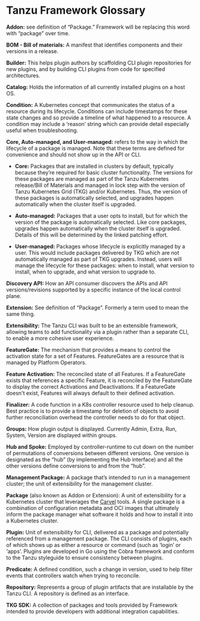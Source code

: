 # Tanzu Framework Glossary

**Addon:** see definition of “Package.” Framework will be replacing this word with “package” over time.

**BOM - Bill of materials:** A manifest that identifies components and their versions in a release.

**Builder:** This helps plugin authors by scaffolding CLI plugin repositories for new plugins, and by building CLI plugins from code for specified architectures.

**Catalog:** Holds the information of all currently installed plugins on a host OS.

**Condition:** A Kubernetes concept that communicates the status of a resource during its lifecycle. Conditions can include timestamps for these state changes and so provide a timeline of what happened to a resource. A condition may include a ‘reason’ string which can provide detail especially useful when troubleshooting.

**Core, Auto-managed, and User-managed:** refers to the way in which the lifecycle of a package is managed. Note that these terms are defined for convenience and should not show up in the API or CLI.

* **Core:** Packages that are installed in clusters by default, typically because they’re required for basic cluster functionality. The versions for these packages are managed as part of the Tanzu Kubernetes release/Bill of Materials and managed in lock step with the version of Tanzu Kubernetes Grid (TKG) and/or Kubernetes. Thus, the version of these packages is automatically selected, and upgrades happen automatically when the cluster itself is upgraded.

* **Auto-managed:** Packages that a user opts to install, but for which the version of the package is automatically selected. Like core packages, upgrades happen automatically when the cluster itself is upgraded. Details of this will be determined by the linked patching effort.

* **User-managed:** Packages whose lifecycle is explicitly managed by a user. This would include packages delivered by TKG which are not automatically managed as part of TKG upgrades. Instead, users will manage the lifecycle for these packages: when to install, what version to install, when to upgrade, and what version to upgrade to.

**Discovery API:** How an API consumer discovers the APIs and API versions/revisions supported by a specific instance of the local control plane.

**Extension:** See definition of “Package”. Formerly a term used to mean the same thing.

**Extensibility:** The Tanzu CLI was built to be an extensible framework, allowing teams to add functionality via a plugin rather than a separate CLI, to enable a more cohesive user experience.

**FeatureGate:** The mechanism that provides a means to control the activation state for a set of Features. FeatureGates are a resource that is managed by Platform Operators.

**Feature Activation:** The reconciled state of all Features. If a FeatureGate exists that references a specific Feature, it is reconciled by the FeatureGate to display the correct Activations and Deactivations. If a FeatureGate doesn't exist, Features will always default to their defined activation.

**Finalizer:** A code function in a K8s controller resource used to help cleanup. Best practice is to provide a timestamp for deletion of objects to avoid further reconciliation overhead the controller needs to do for that object.

**Groups:** How plugin output is displayed. Currently Admin, Extra, Run, System, Version are displayed within groups.

**Hub and Spoke:** Employed by controller-runtime to cut down on the number of permutations of conversions between different versions. One version is designated as the “hub” (by implementing the Hub interface) and all the other versions define conversions to and from the “hub”.

**Management Package:** A package that’s intended to run in a management cluster; the unit of extensibility for the management cluster.

**Package** (also known as Addon or Extension): A unit of extensibility for a Kubernetes cluster that leverages the [Carvel](https://carvel.dev/) tools.  A single package is a combination of configuration metadata and OCI images that ultimately inform the package manager what software it holds and how to install it into a Kubernetes cluster.

**Plugin:** Unit of extensibility for CLI, delivered as a package and potentially referenced from a management package. The CLI consists of plugins, each of which shows up as either a resource or command (such as ‘login’ or ‘apps’. Plugins are developed in Go using the Cobra framework and conform to the Tanzu styleguide to ensure consistency between plugins.

**Predicate:** A defined condition, such a change in version, used to help filter events that controllers watch when trying to reconcile.

**Repository:** Represents a group of plugin artifacts that are installable by the Tanzu CLI. A repository is defined as an interface.

**TKG SDK:** A collection of packages and tools provided by Framework intended to provide developers with additional integration capabilities.
